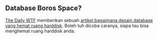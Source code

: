 ## Database Boros Space?

[The Daily WTF](http://thedailywtf.com) memberikan sebuah [artikel bagaimana desain database yang hemat ruang harddisk](http://thedailywtf.com/Articles/Pretty-Simple.aspx). Boleh tuh dicoba caranya, siapa tau bisa menghemat ruang harddisk anda.

<!-- {"time": "2008-03-05 07:54:05", "title": "Database Boros Space?"} -->
